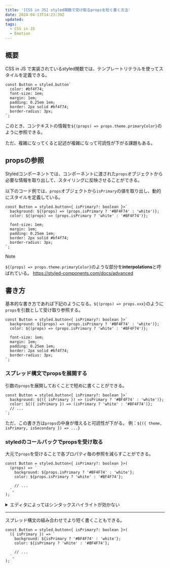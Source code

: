 ```yaml
---
title: '[CSS in JS] styled関数で受け取るpropsを短く書く方法'
date: 2024-04-13T14:23:39Z
updated:
tags:
  - CSS in JS
  - Emotion
---
```


## 概要

CSS in JS で実装されているstyled関数では、テンプレートリテラルを使ってスタイルを定義できる。

```tsx
const Button = styled.button`
  color: #bf4f74;
  font-size: 1em;
  margin: 1em;
  padding: 0.25em 1em;
  border: 2px solid #bf4f74;
  border-radius: 3px;
`;
```

このとき、コンテキストの情報を`${(props) => props.theme.primaryColor}`のように参照できる。

ただ、複雑になってくると記述が複雑になって可読性が下がる課題もある。

## propsの参照

Styledコンポーネントでは、コンポーネントに渡された`props`オブジェクトから必要な情報を取り出して、スタイリングに反映させることができる。

以下のコード例では、`props`オブジェクトから`isPrimary`の値を取り出し、動的にスタイルを定義している。

```tsx
const Button = styled.button<{ isPrimary?: boolean }>`
  background: ${(props) => (props.isPrimary ? '#BF4F74' : 'white')};
  color: ${(props) => (props.isPrimary ? 'white' : '#BF4F74')};

  font-size: 1em;
  margin: 1em;
  padding: 0.25em 1em;
  border: 2px solid #bf4f74;
  border-radius: 3px;
`;
```

> [!NOTE]
>
> `${(props) => props.theme.primaryColor}`のような部分を**interpolations**と呼ばれている。
> https://styled-components.com/docs/advanced

## 書き方

基本的な書き方であれば下記のようになる。`${(props) => props.xxx}`のように`props`を引数として受け取り参照する。

```tsx
const Button = styled.button<{ isPrimary?: boolean }>`
  background: ${(props) => (props.isPrimary ? '#BF4F74' : 'white')};
  color: ${(props) => (props.isPrimary ? 'white' : '#BF4F74')};

  font-size: 1em;
  margin: 1em;
  padding: 0.25em 1em;
  border: 2px solid #bf4f74;
  border-radius: 3px;
`;
```

### スプレッド構文でpropsを展開する

引数の`props`を展開しておくことで短めに書くことができる。

```tsx
const Button = styled.button<{ isPrimary?: boolean }>`
  background: ${({ isPrimary }) => (isPrimary ? '#BF4F74' : 'white')};
  color: ${({ isPrimary }) => (isPrimary ? 'white' : '#BF4F74')};
  // ...
`;
```

ただ、この書き方は`props`の中身が増えると可読性が下がる。
例：`${({ theme, isPrimary, isSecondary }) => ...}`

### styledのコールバックでpropsを受け取る

大元で`props`を受けることで各プロパティ毎の参照を減らすことができる。

```tsx
const Button = styled.button<{ isPrimary?: boolean }>(
  (props) => `
    background: ${props.isPrimary ? '#BF4F74' : 'white'};
    color: ${props.isPrimary ? 'white' : '#BF4F74'};

    // ...
  `,
);
```

<details>
<summary>エディタによってはシンタックスハイライトが効かない</summary>

Emotionであればcss関数があり、それをハイライトの対象としているエディタ（プラグイン）もあるので、以下のようにcss関数に変更することでハイライトを有効にできるケースがある。

```tsx
const Button = styled.button<{ isPrimary?: boolean }>(
  (props) => css`
    background: ${props.isPrimary ? '#BF4F74' : 'white'};
    color: ${props.isPrimary ? 'white' : '#BF4F74'};

    // ...
  `,
);
```

</details>

---

スプレッド構文の組み合わせでより短く書くこともできる。

```tsx
const Button = styled.button<{ isPrimary?: boolean }>(
  ({ isPrimary }) => `
    background: ${isPrimary ? '#BF4F74' : 'white'};
    color: ${isPrimary ? 'white' : '#BF4F74'};

    // ...
  `,
);
```

